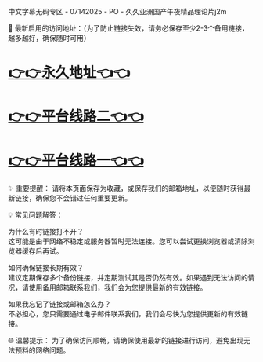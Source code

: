 中文字幕无码专区 - 07142025 - PO - 久久亚洲国产午夜精品理论片j2m 

🌟 最新启用的访问地址：（为了防止链接失效，请务必保存至少2-3个备用链接，越多越好，确保随时可用）

# [👉👉永久地址👈👈](https://za51.run)
# [👉👉平台线路二👈👈](https://za53.run)
# [👉👉平台线路一👈👈](https://za52.run)

✨ 重要提醒： 请将本页面保存为收藏，或保存我们的邮箱地址，以便随时获得最新链接，确保您不会错过任何重要更新。

💡 常见问题解答：

为什么有时链接打不开？  
这可能是由于网络不稳定或服务器暂时无法连接。您可以尝试更换浏览器或清除浏览器缓存后再试。

如何确保链接长期有效？  
建议定期保存多个备份链接，并定期测试其是否仍然有效。如果遇到无法访问的情况，请使用备用邮箱联系我们，我们会为您提供最新的有效链接。

如果我忘记了链接或邮箱怎么办？  
不必担心，您只需要通过电子邮件联系我们，我们会尽快为您提供更新的有效链接。

🌐 温馨提示： 为了确保访问顺畅，请确保使用最新的链接进行访问，避免出现无法预料的网络问题。
